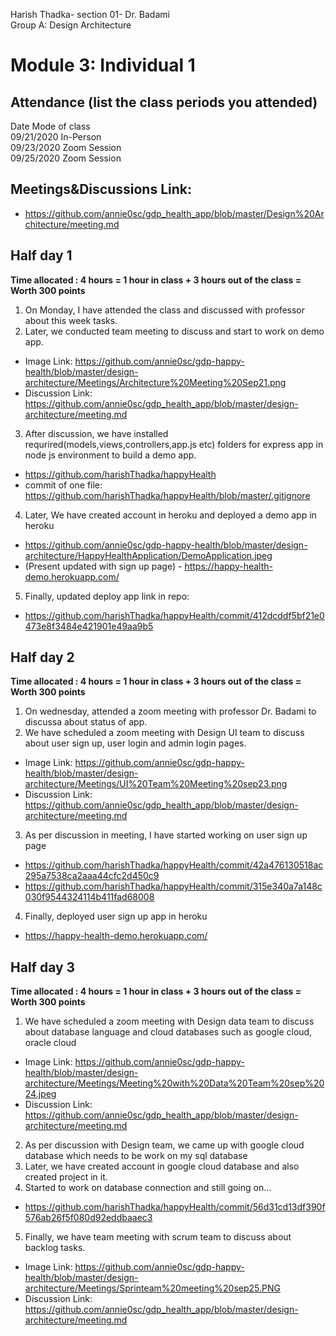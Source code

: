 Harish Thadka- section 01- Dr. Badami  
Group A: Design Architecture
# Module 3: Individual 1

## Attendance (list the class periods you attended)

Date    Mode of class  
09/21/2020 In-Person  
09/23/2020 Zoom Session  
09/25/2020 Zoom Session  

## Meetings&Discussions Link:
- https://github.com/annie0sc/gdp_health_app/blob/master/Design%20Architecture/meeting.md

 ## Half day 1
**Time allocated : 4 hours = 1 hour in class + 3 hours out of the class = Worth 300 points**
1. On Monday, I have attended the class and discussed with professor about this week tasks.
2. Later, we conducted team meeting to discuss and start to work on demo app.
- Image Link: https://github.com/annie0sc/gdp-happy-health/blob/master/design-architecture/Meetings/Architecture%20Meeting%20Sep21.png
- Discussion Link:  https://github.com/annie0sc/gdp_health_app/blob/master/design-architecture/meeting.md
3. After discussion, we have installed requrired(models,views,controllers,app.js etc) folders for express app in node js environment to build a demo app.
- https://github.com/harishThadka/happyHealth
- commit of one file: https://github.com/harishThadka/happyHealth/blob/master/.gitignore
4. Later, We have created account in heroku and deployed a demo app in heroku
- https://github.com/annie0sc/gdp-happy-health/blob/master/design-architecture/HappyHealthApplication/DemoApplication.jpeg
- (Present updated with sign up page) - https://happy-health-demo.herokuapp.com/
5. Finally, updated deploy app link in repo:
- https://github.com/harishThadka/happyHealth/commit/412dcddf5bf21e0473e8f3484e421901e49aa9b5

 ## Half day 2
 **Time allocated : 4 hours = 1 hour in class + 3 hours out of the class = Worth 300 points** 
 1. On wednesday, attended a zoom meeting with professor Dr. Badami to discussa about status of app.
 2. We have scheduled a zoom meeting with Design UI team to discuss about user sign up, user login and admin login pages.
 - Image Link: https://github.com/annie0sc/gdp-happy-health/blob/master/design-architecture/Meetings/UI%20Team%20Meeting%20sep23.png
  - Discussion Link: https://github.com/annie0sc/gdp_health_app/blob/master/design-architecture/meeting.md
 3. As per discussion in meeting, I have started working on user sign up page
 - https://github.com/harishThadka/happyHealth/commit/42a476130518ac295a7538ca2aaa44cfc2d450c9
 - https://github.com/harishThadka/happyHealth/commit/315e340a7a148c030f9544324114b411fad68008
 4. Finally, deployed user sign up app in heroku
 - https://happy-health-demo.herokuapp.com/
 
 ## Half day 3
 **Time allocated : 4 hours = 1 hour in class + 3 hours out of the class = Worth 300 points**   
1. We have scheduled a zoom meeting with Design data team to discuss about database language and cloud databases such as google cloud, oracle cloud
- Image Link: https://github.com/annie0sc/gdp-happy-health/blob/master/design-architecture/Meetings/Meeting%20with%20Data%20Team%20sep%2024.jpeg
- Discussion Link:  https://github.com/annie0sc/gdp_health_app/blob/master/design-architecture/meeting.md
2. As per discussion with Design team, we came up with google cloud database which needs to be work on my sql database
3. Later, we have created account in google cloud database and also created project in it.
4. Started to work on database connection and still going on...
- https://github.com/harishThadka/happyHealth/commit/56d31cd13df390f576ab26f5f080d92eddbaaec3
5. Finally, we have team meeting with scrum team to discuss about backlog tasks.
- Image Link: https://github.com/annie0sc/gdp-happy-health/blob/master/design-architecture/Meetings/Sprinteam%20meeting%20sep25.PNG
- Discussion Link:  https://github.com/annie0sc/gdp_health_app/blob/master/design-architecture/meeting.md

